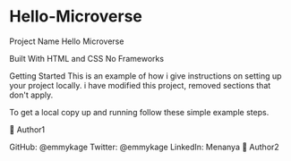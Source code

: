 # Hello-Microverse
Project Name
Hello Microverse

Built With
HTML and CSS
No Frameworks


Getting Started
This is an example of how i give instructions on setting up your project locally. i have modified this project, removed sections that don't apply. 

To get a local copy up and running follow these simple example steps.


👤 Author1

GitHub: @emmykage
Twitter: @emmykage
LinkedIn: Menanya
👤 Author2

